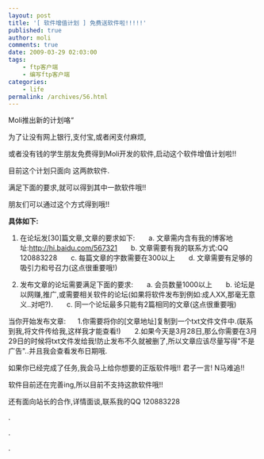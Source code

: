 ```yaml
---
layout: post
title: '[ 软件增值计划 ] 免费送软件啦!!!!!'
published: true
author: moli
comments: true
date: 2009-03-29 02:03:00
tags:
    - ftp客户端
    - 编写ftp客户端
categories:
    - life
permalink: /archives/56.html
---
```

Moli推出新的计划咯&#8220;

为了让没有网上银行,支付宝,或者闲支付麻烦,

或者没有钱的学生朋友免费得到Moli开发的软件,启动这个软件增值计划啦!!

目前这个计划只面向 这两款软件.

满足下面的要求,就可以得到其中一款软件哦!!

朋友们可以通过这个方式得到哦!!

**具体如下:**

1. 在论坛发[30]篇文章,文章的要求如下: &nbsp;&nbsp;&nbsp;&nbsp;&nbsp; a. 文章需内含有我的博客地址:http://hi.baidu.com/567321 &nbsp;&nbsp;&nbsp;&nbsp;&nbsp; b. 文章需要有我的联系方式:QQ 120883228 &nbsp;&nbsp;&nbsp;&nbsp;&nbsp; c. 每篇文章的字数需要在300以上 &nbsp;&nbsp;&nbsp;&nbsp;&nbsp; d. 文章需要有足够的吸引力和号召力(这点很重要哦!)

2. 发布文章的论坛需要满足下面的要求: &nbsp;&nbsp;&nbsp;&nbsp;&nbsp; a. 会员数量1000以上 &nbsp;&nbsp;&nbsp;&nbsp;&nbsp; b. 论坛是以网赚,推广,或需要相关软件的论坛(如果将软件发布到例如:成人XX,那毫无意义..对吧?). &nbsp;&nbsp;&nbsp;&nbsp;&nbsp; c. 同一个论坛最多只能有2篇相同的文章(这点很重要哦)

当你开始发布文章: &nbsp;&nbsp;&nbsp;&nbsp; 1.你需要将你的[文章地址]复制到一个txt文件文件中.(联系到我,将文件传给我,这样我才能查看!) &nbsp;&nbsp;&nbsp;&nbsp;&nbsp; 2.如果今天是3月28日,那么你需要在3月29日的时候将txt文件发给我!防止发布不久就被删了,所以文章应该尽量写得"不是广告"..并且我会查看发布日期哦.

如果你已经完成了任务,我会马上给你想要的正版软件哦!! 君子一言! N马难追!!

 软件目前还在完善ing,所以目前不支持这款软件哦!!

还有面向站长的合作,详情面谈,联系我的QQ 120883228

.

.    

.